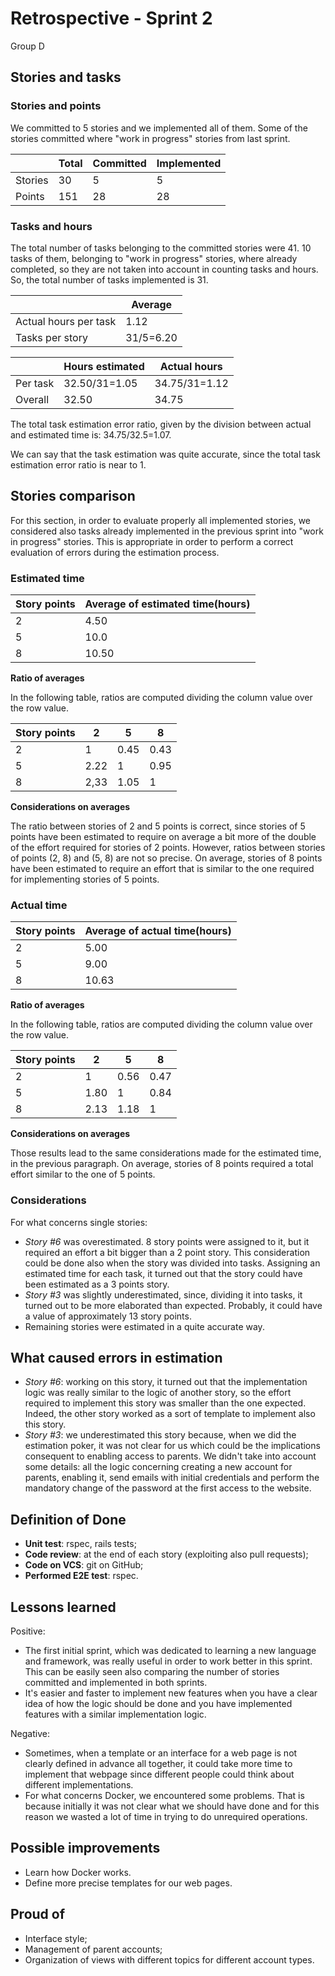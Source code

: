 # Retrospective - Sprint 2

Group D

## Stories and tasks

### Stories and points

We committed to 5 stories and we implemented all of them. Some of the stories committed where "work in progress" stories from last sprint.

|  | Total | Committed | Implemented |
| --- | --- | --- | --- |
| Stories | 30 | 5 | 5 |
| Points | 151 | 28 | 28 |

### Tasks and hours

The total number of tasks belonging to the committed stories were 41. 10 tasks of them, belonging to "work in progress" stories, where already completed, so they are not taken into account in counting tasks and hours. So, the total number of tasks implemented is 31.

|   |  Average  |
|---|---|
| Actual hours per task  | 1.12  |
| Tasks per story | 31/5=6.20  |


|   |  Hours estimated  | Actual hours |
|---|---|---|
| Per task  | 32.50/31=1.05 | 34.75/31=1.12 |
| Overall | 32.50 | 34.75 |

The total task estimation error ratio, given by the division between actual and estimated time is: 34.75/32.5=1.07.

We can say that the task estimation was quite accurate, since the total task estimation error ratio is near to 1.

## Stories comparison

For this section, in order to evaluate properly all implemented stories, we considered also tasks already implemented in the previous sprint into "work in progress" stories. This is appropriate in order to perform a correct evaluation of errors during the estimation process.

### Estimated time

| Story points | Average of estimated time(hours) |
| --- | --- |
| 2 | 4.50 |
| 5 | 10.0 |
| 8 | 10.50 |

**Ratio of averages**

In the following table, ratios are computed dividing the column value over the row value.

| Story points | 2 | 5 | 8 |
| --- | --- | --- | --- |
| 2 | 1 | 0.45 | 0.43 |
| 5 | 2.22 | 1 | 0.95 |
| 8 | 2,33 | 1.05 | 1 |

**Considerations on averages**

The ratio between stories of 2 and 5 points is correct, since stories of 5 points have been estimated to require on average a bit more of the double of the effort required for stories of 2 points. However, ratios between stories of points (2, 8) and (5, 8) are not so precise. On average, stories of 8 points have been estimated to require an effort that is similar to the one required for implementing stories of 5 points.

### Actual time

| Story points | Average of actual time(hours) |
| --- | --- |
| 2 | 5.00 |
| 5 | 9.00 |
| 8 | 10.63 |


**Ratio of averages**

In the following table, ratios are computed dividing the column value over the row value.

| Story points | 2 | 5 | 8 |
| --- | --- | --- | --- |
| 2 | 1 | 0.56 | 0.47 |
| 5 | 1.80 | 1 | 0.84 |
| 8 | 2.13 | 1.18 | 1 |

**Considerations on averages**

Those results lead to the same considerations made for the estimated time, in the previous paragraph. On average, stories of 8 points required a total effort similar to the one of 5 points.


### Considerations

For what concerns single stories: 

* _Story #6_ was overestimated. 8 story points were assigned to it, but it required an effort a bit bigger than a 2 point story. This consideration could be done also when the story was divided into tasks. Assigning an estimated time for each task, it turned out that the story could have been estimated as a 3 points story.
* _Story #3_ was slightly underestimated, since, dividing it into tasks, it turned out to be more elaborated than expected. Probably, it could have a value of approximately 13 story points.
* Remaining stories were estimated in a quite accurate way.

## What caused errors in estimation

* _Story #6_: working on this story, it turned out that the implementation logic was really similar to the logic of another story, so the effort required to implement this story was smaller than the one expected. Indeed, the other story worked as a sort of template to implement also this story.
* _Story #3_: we underestimated this story because, when we did the estimation poker, it was not clear for us which could be the implications consequent to enabling access to parents. We didn't take into account some details: all the logic concerning creating a new account for parents, enabling it, send emails with initial credentials and perform the mandatory change of the password at the first access to the website.

## Definition of Done

* **Unit test**: rspec, rails tests;
* **Code review**: at the end of each story (exploiting also pull requests);
* **Code on VCS**: git on GitHub;
* **Performed E2E test**: rspec.

## Lessons learned

Positive:

* The first initial sprint, which was dedicated to learning a new language and framework, was really useful in order to work better in this sprint. This can be easily seen also comparing the number of stories committed and implemented in both sprints.
* It's easier and faster to implement new features when you have a clear idea of how the logic should be done and you have implemented features with a similar implementation logic.

Negative:

* Sometimes, when a template or an interface for a web page is not clearly defined in advance all together, it could take more time to implement that webpage since different people could think about different implementations.
* For what concerns Docker, we encountered some problems. That is because initially it was not clear what we should have done and for this reason we wasted a lot of time in trying to do unrequired operations.

## Possible improvements

* Learn how Docker works.
* Define more precise templates for our web pages.


## Proud of

* Interface style;
* Management of parent accounts;
* Organization of views with different topics for different account types.

